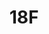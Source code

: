 ---
# This topic lives at
# https://digital.gov/topics/18f

# Topic Title
title: "18F"

# description — keep it short and clear
summary: ""

# Weight
weight: 1

# For more information on managing topics,
# see https://github.com/GSA/digitalgov.gov/wiki/topics
---